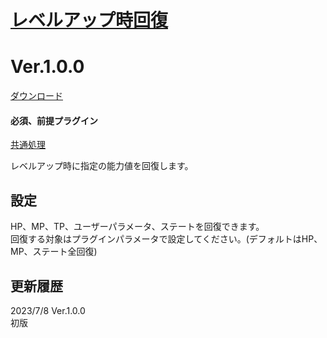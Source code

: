 # [レベルアップ時回復](https://raw.githubusercontent.com/nuun888/MZ/master/NUUN_LevelUpRecovery.js)
# Ver.1.0.0
[ダウンロード](https://raw.githubusercontent.com/nuun888/MZ/master/NUUN_LevelUpRecovery.js)
#### 必須、前提プラグイン
[共通処理](https://github.com/nuun888/MZ/blob/master/README/Base.md)  

レベルアップ時に指定の能力値を回復します。  

## 設定
HP、MP、TP、ユーザーパラメータ、ステートを回復できます。  
回復する対象はプラグインパラメータで設定してください。(デフォルトはHP、MP、ステート全回復)  

## 更新履歴
2023/7/8 Ver.1.0.0  
初版  
